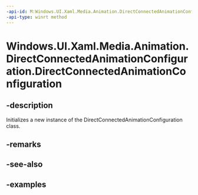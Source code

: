 ```yaml
---
-api-id: M:Windows.UI.Xaml.Media.Animation.DirectConnectedAnimationConfiguration.#ctor
-api-type: winrt method
---
```


<!-- Method syntax.
public DirectConnectedAnimationConfiguration.DirectConnectedAnimationConfiguration()
-->

# Windows.UI.Xaml.Media.Animation.DirectConnectedAnimationConfiguration.DirectConnectedAnimationConfiguration

## -description
Initializes a new instance of the DirectConnectedAnimationConfiguration class.


## -remarks

## -see-also

## -examples

